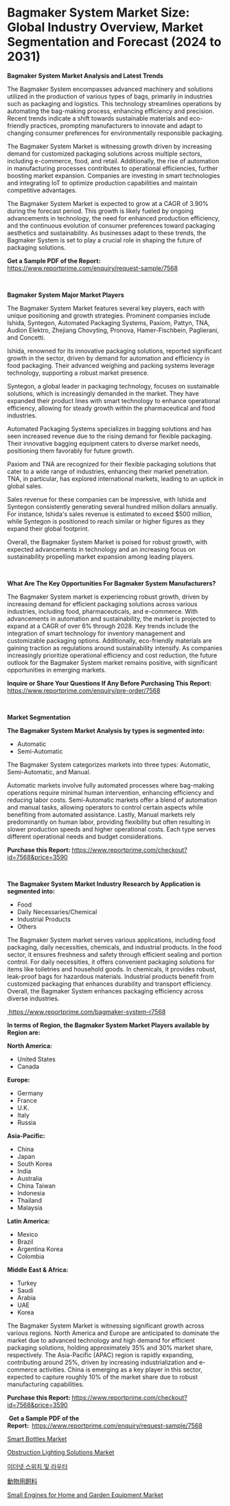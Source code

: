 <p><h1>Bagmaker System Market Size: Global Industry Overview, Market Segmentation and Forecast (2024 to 2031)</h1></p><p><strong>Bagmaker System Market Analysis and Latest Trends</strong></p>
<p><p>The Bagmaker System encompasses advanced machinery and solutions utilized in the production of various types of bags, primarily in industries such as packaging and logistics. This technology streamlines operations by automating the bag-making process, enhancing efficiency and precision. Recent trends indicate a shift towards sustainable materials and eco-friendly practices, prompting manufacturers to innovate and adapt to changing consumer preferences for environmentally responsible packaging.</p><p>The Bagmaker System Market is witnessing growth driven by increasing demand for customized packaging solutions across multiple sectors, including e-commerce, food, and retail. Additionally, the rise of automation in manufacturing processes contributes to operational efficiencies, further boosting market expansion. Companies are investing in smart technologies and integrating IoT to optimize production capabilities and maintain competitive advantages.</p><p>The Bagmaker System Market is expected to grow at a CAGR of 3.90% during the forecast period. This growth is likely fueled by ongoing advancements in technology, the need for enhanced production efficiency, and the continuous evolution of consumer preferences toward packaging aesthetics and sustainability. As businesses adapt to these trends, the Bagmaker System is set to play a crucial role in shaping the future of packaging solutions.</p></p>
<p><strong>Get a Sample PDF of the Report:&nbsp;</strong> <a href="https://www.reportprime.com/enquiry/request-sample/7568">https://www.reportprime.com/enquiry/request-sample/7568</a></p>
<p>&nbsp;</p>
<p><strong>Bagmaker System Major Market Players</strong></p>
<p><p>The Bagmaker System Market features several key players, each with unique positioning and growth strategies. Prominent companies include Ishida, Syntegon, Automated Packaging Systems, Paxiom, Pattyn, TNA, Audion Elektro, Zhejiang Chovyting, Pronova, Hamer-Fischbein, Paglierani, and Concetti.</p><p>Ishida, renowned for its innovative packaging solutions, reported significant growth in the sector, driven by demand for automation and efficiency in food packaging. Their advanced weighing and packing systems leverage technology, supporting a robust market presence. </p><p>Syntegon, a global leader in packaging technology, focuses on sustainable solutions, which is increasingly demanded in the market. They have expanded their product lines with smart technology to enhance operational efficiency, allowing for steady growth within the pharmaceutical and food industries.</p><p>Automated Packaging Systems specializes in bagging solutions and has seen increased revenue due to the rising demand for flexible packaging. Their innovative bagging equipment caters to diverse market needs, positioning them favorably for future growth.</p><p>Paxiom and TNA are recognized for their flexible packaging solutions that cater to a wide range of industries, enhancing their market penetration. TNA, in particular, has explored international markets, leading to an uptick in global sales.</p><p>Sales revenue for these companies can be impressive, with Ishida and Syntegon consistently generating several hundred million dollars annually. For instance, Ishida's sales revenue is estimated to exceed $500 million, while Syntegon is positioned to reach similar or higher figures as they expand their global footprint.</p><p>Overall, the Bagmaker System Market is poised for robust growth, with expected advancements in technology and an increasing focus on sustainability propelling market expansion among leading players.</p></p>
<p>&nbsp;</p>
<p><strong>What Are The Key Opportunities For Bagmaker System Manufacturers?</strong></p>
<p><p>The Bagmaker System market is experiencing robust growth, driven by increasing demand for efficient packaging solutions across various industries, including food, pharmaceuticals, and e-commerce. With advancements in automation and sustainability, the market is projected to expand at a CAGR of over 6% through 2028. Key trends include the integration of smart technology for inventory management and customizable packaging options. Additionally, eco-friendly materials are gaining traction as regulations around sustainability intensify. As companies increasingly prioritize operational efficiency and cost reduction, the future outlook for the Bagmaker System market remains positive, with significant opportunities in emerging markets.</p></p>
<p><strong>Inquire or Share Your Questions If Any Before Purchasing This Report:</strong> <a href="https://www.reportprime.com/enquiry/pre-order/7568">https://www.reportprime.com/enquiry/pre-order/7568</a></p>
<p>&nbsp;</p>
<p><strong>Market Segmentation</strong></p>
<p><strong>The Bagmaker System Market Analysis by types is segmented into:</strong></p>
<p><ul><li>Automatic</li><li>Semi-Automatic</li></ul></p>
<p><p>The Bagmaker System categorizes markets into three types: Automatic, Semi-Automatic, and Manual. </p><p>Automatic markets involve fully automated processes where bag-making operations require minimal human intervention, enhancing efficiency and reducing labor costs. Semi-Automatic markets offer a blend of automation and manual tasks, allowing operators to control certain aspects while benefiting from automated assistance. Lastly, Manual markets rely predominantly on human labor, providing flexibility but often resulting in slower production speeds and higher operational costs. Each type serves different operational needs and budget considerations.</p></p>
<p><strong>Purchase this Report:&nbsp;</strong><a href="https://www.reportprime.com/checkout?id=7568&price=3590">https://www.reportprime.com/checkout?id=7568&price=3590</a></p>
<p>&nbsp;</p>
<p><strong>The Bagmaker System Market Industry Research by Application is segmented into:</strong></p>
<p><ul><li>Food</li><li>Daily Necessaries/Chemical</li><li>Industrial Products</li><li>Others</li></ul></p>
<p><p>The Bagmaker System market serves various applications, including food packaging, daily necessities, chemicals, and industrial products. In the food sector, it ensures freshness and safety through efficient sealing and portion control. For daily necessities, it offers convenient packaging solutions for items like toiletries and household goods. In chemicals, it provides robust, leak-proof bags for hazardous materials. Industrial products benefit from customized packaging that enhances durability and transport efficiency. Overall, the Bagmaker System enhances packaging efficiency across diverse industries.</p></p>
<p><a href="https://www.reportprime.com/bagmaker-system-r7568">&nbsp;https://www.reportprime.com/bagmaker-system-r7568</a></p>
<p><strong>In terms of Region, the Bagmaker System Market Players available by Region are:</strong></p>
<p>
    <p> <strong> North America: </strong>
        <ul>
            <li>United States</li>
            <li>Canada</li>
        </ul>
        </p> 
    <p> <strong> Europe: </strong>
        <ul>
            <li>Germany</li>
            <li>France</li>
            <li>U.K.</li>
            <li>Italy</li>
            <li>Russia</li>
        </ul>
        </p> 
    <p> <strong> Asia-Pacific: </strong>
        <ul>
            <li>China</li>
            <li>Japan</li>
            <li>South Korea</li>
            <li>India</li>
            <li>Australia</li>
            <li>China Taiwan</li>
            <li>Indonesia</li>
            <li>Thailand</li>
            <li>Malaysia</li>
        </ul>
        </p> 
    <p> <strong> Latin America: </strong>
        <ul>
            <li>Mexico</li>
            <li>Brazil</li>
            <li>Argentina Korea</li>
            <li>Colombia</li>
        </ul>
        </p> 
    <p> <strong> Middle East & Africa: </strong>
        <ul>
            <li>Turkey</li>
            <li>Saudi</li>
            <li>Arabia</li>
            <li>UAE</li>
            <li>Korea</li>
        </ul>
    </p>
    </p>
<p><p>The Bagmaker System Market is witnessing significant growth across various regions. North America and Europe are anticipated to dominate the market due to advanced technology and high demand for efficient packaging solutions, holding approximately 35% and 30% market share, respectively. The Asia-Pacific (APAC) region is rapidly expanding, contributing around 25%, driven by increasing industrialization and e-commerce activities. China is emerging as a key player in this sector, expected to capture roughly 10% of the market share due to robust manufacturing capabilities.</p></p>
<p><strong>Purchase this Report: </strong><a href="https://www.reportprime.com/checkout?id=7568&price=3590">https://www.reportprime.com/checkout?id=7568&price=3590</a></p>
<p>&nbsp;<strong>Get a Sample PDF of the Report:&nbsp;&nbsp;</strong><a href="https://www.reportprime.com/enquiry/request-sample/7568">https://www.reportprime.com/enquiry/request-sample/7568</a></p>
<p><strong></strong></p>
<p><p><a href="https://www.linkedin.com/pulse/insights-smart-bottles-market-size-which-expanding-08rhc?trackingId=CBaNlIIGQB%2BI32xInRxLgg%3D%3D">Smart Bottles Market</a></p><p><a href="https://medium.com/@victoria.lyman98067/obstruction-lighting-solutions-market-size-growth-trends-and-industry-analysis-by-type-by-6e3cb237bc22">Obstruction Lighting Solutions Market</a></p><p><a href="https://medium.com/@zlpjbqkb72/%EC%84%B8%EA%B3%84-ethernet-switch-and-routers-market-%EC%9D%80-2024%EC%97%90%EC%84%9C-2031%EB%A1%9C-%EC%97%B0%ED%8F%89%EA%B7%A0-%EC%A6%9D%EA%B0%80%EC%9C%A8%EC%9D%84-%EB%B3%B4%EC%9D%BC-%EA%B2%83%EC%9C%BC%EB%A1%9C-%EC%98%88%EC%83%81%EB%90%A9%EB%8B%88%EB%8B%A4-8013538fc95a">이더넷 스위치 및 라우터</a></p><p><a href="https://medium.com/@alenaieme/veterinary-feed-market-%E3%81%AF-%E3%82%B3%E3%82%B9%E3%83%88%E7%AE%A1%E7%90%86%E3%81%A8%E5%8A%B9%E7%8E%87%E5%90%91%E4%B8%8A%E3%82%92%E5%84%AA%E5%85%88%E3%81%97%E3%81%BE%E3%81%99-%E3%81%95%E3%82%89%E3%81%AB-%E5%A0%B1%E5%91%8A%E6%9B%B8%E3%81%AF%E5%B8%82%E5%A0%B4%E3%81%AE%E9%9C%80%E8%A6%81%E9%9D%A2%E3%81%A8%E4%BE%9B%E7%B5%A6%E9%9D%A2%E3%81%AE%E4%B8%A1%E6%96%B9%E3%82%92%E3%82%AB%E3%83%90%E3%83%BC%E3%81%97%E3%81%A6%E3%81%84%E3%81%BE%E3%81%99-veterinary-feed-%E5%B8%82%E5%A0%B4%E3%81%AF-250dd189997b">動物用飼料</a></p><p><a href="https://github.com/GenaGaines34/Market-Research-Report-List-1/blob/main/small-engines-for-home-and-garden-equipment-market.md">Small Engines for Home and Garden Equipment Market</a></p></p>